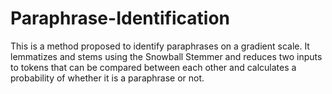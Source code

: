 # Paraphrase-Identification
This is a method proposed to identify paraphrases on a gradient scale. It lemmatizes and stems using the Snowball Stemmer and reduces two inputs to tokens that can be compared between each other and calculates a probability of whether it is a paraphrase or not.
